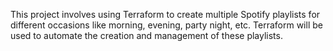 This project involves using Terraform to create multiple Spotify playlists for different occasions like morning, evening, party night, etc. Terraform will be used to automate the creation and management of these playlists.
